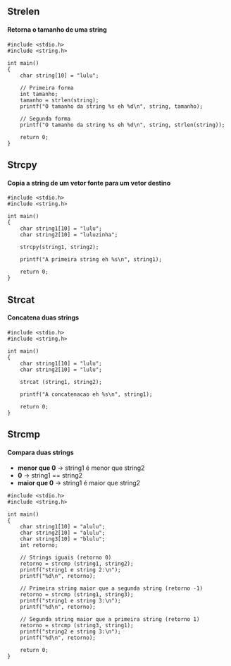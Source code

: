 ## Strelen
#### Retorna o tamanho de uma string
```
#include <stdio.h>
#include <string.h>

int main()
{
    char string[10] = "lulu";

    // Primeira forma
    int tamanho;
    tamanho = strlen(string);
    printf("O tamanho da string %s eh %d\n", string, tamanho);

    // Segunda forma
    printf("O tamanho da string %s eh %d\n", string, strlen(string));

    return 0;
}
```
## Strcpy
#### Copia a string de um vetor fonte para um vetor destino
```
#include <stdio.h>
#include <string.h>

int main()
{
    char string1[10] = "lulu";
    char string2[10] = "luluzinha";

    strcpy(string1, string2);

    printf("A primeira string eh %s\n", string1);

    return 0;
}
```
## Strcat
#### Concatena duas strings
```
#include <stdio.h>
#include <string.h>

int main()
{
    char string1[10] = "lulu";
    char string2[10] = "lulu";

    strcat (string1, string2);

    printf("A concatenacao eh %s\n", string1);

    return 0;
}
```
## Strcmp
#### Compara duas strings
- **menor que 0** -> string1 é menor que string2
- **0** -> string1 == string2
- **maior que 0** -> string1 é maior que string2
```
#include <stdio.h>
#include <string.h>

int main()
{
    char string1[10] = "alulu";
    char string2[10] = "alulu";
    char string3[10] = "blulu";
    int retorno;

    // Strings iguais (retorno 0)
    retorno = strcmp (string1, string2);
    printf("string1 e string 2:\n");
    printf("%d\n", retorno);

    // Primeira string maior que a segunda string (retorno -1)
    retorno = strcmp (string1, string3);
    printf("string1 e string 3:\n");
    printf("%d\n", retorno);
    
    // Segunda string maior que a primeira string (retorno 1)
    retorno = strcmp (string3, string1);
    printf("string2 e string 3:\n");
    printf("%d\n", retorno);

    return 0;
}
```
